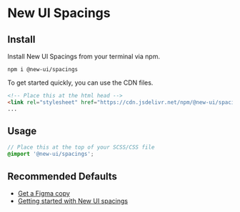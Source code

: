 # New UI Spacings

## Install
Install New UI Spacings from your terminal via npm.

```
npm i @new-ui/spacings
```

To get started quickly, you can use the CDN files.
 
```html
<!-- Place this at the html head -->
<link rel="stylesheet" href="https://cdn.jsdelivr.net/npm/@new-ui/spacings@<version>/dist/index.css">
...
```

## Usage

```scss
// Place this at the top of your SCSS/CSS file
@import '@new-ui/spacings';
```

## Recommended Defaults
- [Get a Figma copy](https://www.figma.com/community/file/1325646289622213496/new-ui)
- [Getting started with New UI spacings](https://new-ui.com/docs/foundations/spacings)